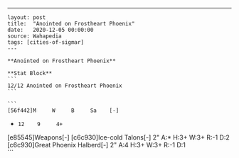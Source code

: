 ---
    layout: post
    title:  "Anointed on Frostheart Phoenix"
    date:   2020-12-05 00:00:00
    source: Wahapedia
    tags: [cities-of-sigmar]
    ---
    
    **Anointed on Frostheart Phoenix**
    
    **Stat Block**
    ```
    12/12 Anointed on Frostheart Phoenix
    ```
    
    ```
    [56f442]M     W     B     Sa    [-]
*     12    9     4+    
[e85545]Weapons[-]
[c6c930]Ice-cold Talons[-]
2"     A:*    H:3+   W:3+   R:-1   D:2   
[c6c930]Great Phoenix Halberd[-]
2"     A:4    H:3+   W:3+   R:-1   D:1   
    ```
    
    
    